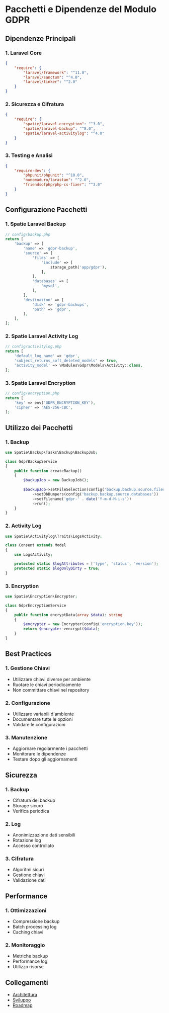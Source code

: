 # Pacchetti e Dipendenze del Modulo GDPR

## Dipendenze Principali

### 1. Laravel Core
```json
{
    "require": {
        "laravel/framework": "^11.0",
        "laravel/sanctum": "^4.0",
        "laravel/tinker": "^2.0"
    }
}
```

### 2. Sicurezza e Cifratura
```json
{
    "require": {
        "spatie/laravel-encryption": "^3.0",
        "spatie/laravel-backup": "^8.0",
        "spatie/laravel-activitylog": "^4.0"
    }
}
```

### 3. Testing e Analisi
```json
{
    "require-dev": {
        "phpunit/phpunit": "^10.0",
        "nunomaduro/larastan": "^2.0",
        "friendsofphp/php-cs-fixer": "^3.0"
    }
}
```

## Configurazione Pacchetti

### 1. Spatie Laravel Backup
```php
// config/backup.php
return [
    'backup' => [
        'name' => 'gdpr-backup',
        'source' => [
            'files' => [
                'include' => [
                    storage_path('app/gdpr'),
                ],
            ],
            'databases' => [
                'mysql',
            ],
        ],
        'destination' => [
            'disk' => 'gdpr-backups',
            'path' => 'gdpr',
        ],
    ],
];
```

### 2. Spatie Laravel Activity Log
```php
// config/activitylog.php
return [
    'default_log_name' => 'gdpr',
    'subject_returns_soft_deleted_models' => true,
    'activity_model' => \Modules\Gdpr\Models\Activity::class,
];
```

### 3. Spatie Laravel Encryption
```php
// config/encryption.php
return [
    'key' => env('GDPR_ENCRYPTION_KEY'),
    'cipher' => 'AES-256-CBC',
];
```

## Utilizzo dei Pacchetti

### 1. Backup
```php
use Spatie\Backup\Tasks\Backup\BackupJob;

class GdprBackupService
{
    public function createBackup()
    {
        $backupJob = new BackupJob();
        
        $backupJob->setFileSelection(config('backup.backup.source.files'))
            ->setDbDumpers(config('backup.backup.source.databases'))
            ->setFilename('gdpr-' . date('Y-m-d-H-i-s'))
            ->run();
    }
}
```

### 2. Activity Log
```php
use Spatie\Activitylog\Traits\LogsActivity;

class Consent extends Model
{
    use LogsActivity;

    protected static $logAttributes = ['type', 'status', 'version'];
    protected static $logOnlyDirty = true;
}
```

### 3. Encryption
```php
use Spatie\Encryption\Encrypter;

class GdprEncryptionService
{
    public function encryptData(array $data): string
    {
        $encrypter = new Encrypter(config('encryption.key'));
        return $encrypter->encrypt($data);
    }
}
```

## Best Practices

### 1. Gestione Chiavi
- Utilizzare chiavi diverse per ambiente
- Ruotare le chiavi periodicamente
- Non committare chiavi nel repository

### 2. Configurazione
- Utilizzare variabili d'ambiente
- Documentare tutte le opzioni
- Validare le configurazioni

### 3. Manutenzione
- Aggiornare regolarmente i pacchetti
- Monitorare le dipendenze
- Testare dopo gli aggiornamenti

## Sicurezza

### 1. Backup
- Cifratura dei backup
- Storage sicuro
- Verifica periodica

### 2. Log
- Anonimizzazione dati sensibili
- Rotazione log
- Accesso controllato

### 3. Cifratura
- Algoritmi sicuri
- Gestione chiavi
- Validazione dati

## Performance

### 1. Ottimizzazioni
- Compressione backup
- Batch processing log
- Caching chiavi

### 2. Monitoraggio
- Metriche backup
- Performance log
- Utilizzo risorse

## Collegamenti
- [Architettura](architecture.md)
- [Sviluppo](development.md)
- [Roadmap](roadmap.md) 
